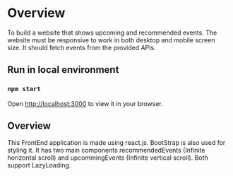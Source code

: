# Overview

To build a website that shows upcoming and recommended events. The website must be responsive to work in both desktop and mobile screen size. It should fetch events from the provided APIs.

## Run in local environment

### `npm start`

Open [http://localhost:3000](http://localhost:3000) to view it in your browser.

## Overview
This FrontEnd application is made using react.js. BootStrap is also used for styling it. It has two main components recommendedEvents (Infinite horizontal scroll) and upcommingEvents (Infinite vertical scroll). Both support LazyLoading. 
